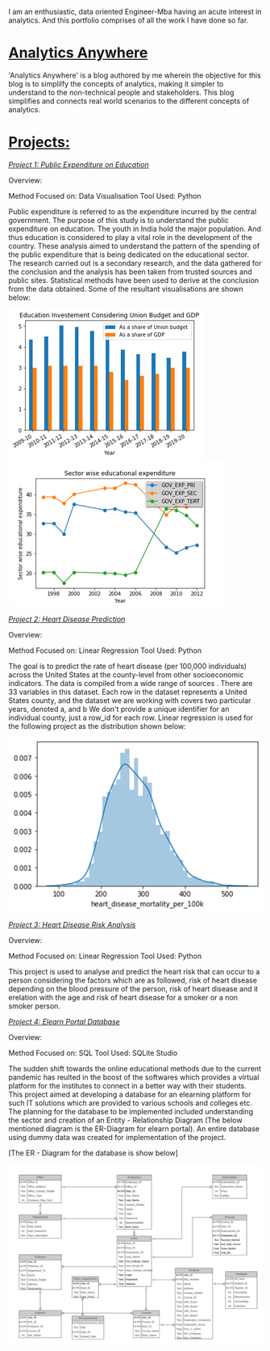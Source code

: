 I am an enthusiastic, data oriented Engineer-Mba having an acute interest in analytics. And this portfolio comprises of all the work I have done so far. 

# [Analytics Anywhere](https://analyticsanywhere.blogspot.com/)

'Analytics Anywhere' is a blog authored by me wherein the objective for this blog is to simplilfy the concepts of analytics, making it simpler to understand to the non-technical people and stakeholders. This blog simplifies and connects real world scenarios to the different concepts of analytics. 

# [Projects:](https://github.com/sneha1606)

[*Project 1: Public Expenditure on Education*](https://github.com/sneha1606/Public-Expenditure-on-Education)

Overview:

Method Focused on: Data Visualisation
Tool Used: Python

Public expenditure is referred to as the expenditure incurred by the central government. The purpose of this study is to understand the public expenditure on education. The youth in India hold the major population. And thus education is considered to play a vital role in the development of the country. These analysis aimed to understand the pattern of the spending of the public expenditure that is being dedicated on the educational sector. The research carried out is a secondary research, and the data gathered for the conclusion and the analysis has been taken from trusted sources and public sites.  Statistical methods have been used to derive at the conclusion from the data obtained.
Some of the resultant visualisations are shown below:

![](https://github.com/sneha1606/Sneha_Mishra_Portfolio/blob/master/Images/Education%20Investment%20COnsidering%20Union%20Budget%20and%20GDP.png)
![](https://github.com/sneha1606/Sneha_Mishra_Portfolio/blob/master/Images/Sector%20wise%20educational%20expenditure.png)

[*Project 2: Heart Disease Prediction*](https://github.com/sneha1606/Heart-Disease/tree/master)

Overview:

Method Focused on: Linear Regression
Tool Used: Python

The goal is to predict the rate of heart disease (per 100,000 individuals) across the United States at the county-level from other socioeconomic indicators. The data is compiled from a wide range of sources . There are 33 variables in this dataset. Each row in the dataset represents a United States county, and the dataset we are working with covers two particular years, denoted a, and b We don't provide a unique identifier for an individual county, just a row_id for each row.
Linear regression is used for the following project as the distribution shown below:

![](https://github.com/sneha1606/Sneha_Mishra_Portfolio/blob/master/Images/Distribution%20Curve.png)

[*Project 3: Heart Disease Risk Analysis*](https://github.com/sneha1606/Heart-Disease-Risk)

Overview:

Method Focused on: Linear Regression
Tool Used: Python

This project is used to analyse and predict the heart risk that can occur to a person considering the factors which are as followed, risk of heart disease depending on the blood pressure of the person, risk of heart disease and it erelation with the age and risk of heart disease for a smoker or a non smoker person. 

[*Project 4: Elearn Portal Database*](https://github.com/sneha1606/Elearn-Portal-Database)

Overview:

Method Focused on: SQL
Tool Used: SQLite Studio

The sudden shift towards the online educational methods due to the current pandemic has reulted in the boost of the softwares which provides a virtual platform for the institutes to connect in a better way with their students. This project aimed at developing a database for an elearning platform for such IT solutions which are provided to various schools and colleges etc. The planning for the database to be implemented included understanding the sector and creation of an Entity - Relationship Diagram (The below mentioned diagram is the ER-Diagram for elearn portal). An entire database using dummy data was created for implementation of the project.

[The ER - Diagram for the database is show below]

![](https://github.com/sneha1606/Sneha_Mishra_Portfolio/blob/master/Images/Entity%20Relationship%20Diagram.png)
